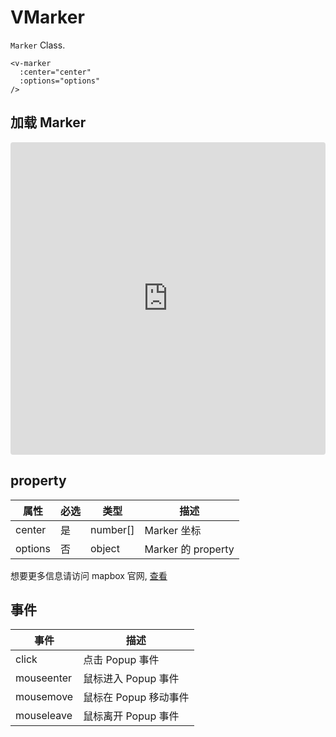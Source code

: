 # VMarker

`Marker` Class.

```
<v-marker
  :center="center"
  :options="options"
/>
```

## 加载 Marker

<iframe src="https://codesandbox.io/embed/vmap-examples-mnqjgn?fontsize=14&hidenavigation=1&initialpath=%2Fvmarker%2Fbasic&module=%2Fsrc%2Fviews%2Fvmarker%2FBasic.vue&theme=dark"
     style="width:100%; height:500px; border:0; border-radius: 4px; overflow:hidden;"
     title="vmap examples"
     allow="accelerometer; ambient-light-sensor; camera; encrypted-media; geolocation; gyroscope; hid; microphone; midi; payment; usb; vr; xr-spatial-tracking"
     sandbox="allow-forms allow-modals allow-popups allow-presentation allow-same-origin allow-scripts"
   ></iframe>

## property

| 属性       | 必选 | 类型     | 描述                       |
| -------- | -------- | -------- | ------------------ |
| center   | 是       | number[] | Marker 坐标        |
| options  | 否    | object   | Marker 的 property |

想要更多信息请访问 mapbox 官网, [查看](https://docs.mapbox.com/mapbox-gl-js/api/markers/#marker-parameters)

## 事件

| 事件       | 描述           |
| ---------- | --------------------- |
| click      | 点击 Popup 事件       |
| mouseenter | 鼠标进入 Popup 事件   |
| mousemove  | 鼠标在 Popup 移动事件 |
| mouseleave | 鼠标离开 Popup 事件   |
